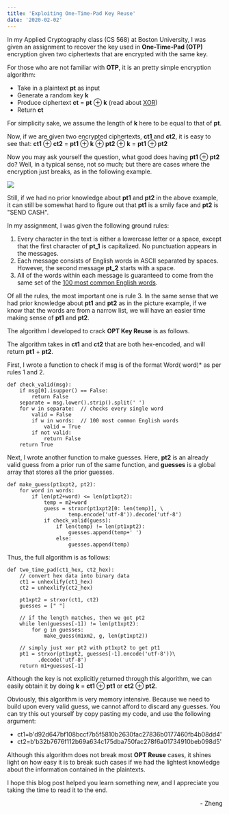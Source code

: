 ```yaml
---
title: 'Exploiting One-Time-Pad Key Reuse'
date: '2020-02-02'
---
```


In my Applied Cryptography class (CS 568) at Boston University, I was given an assignment to recover the key used in **One-Time-Pad (OTP)** encryption given two ciphertexts that are encrypted with the same key.

For those who are not familiar with **OTP**, it is an pretty simple encryption algorithm:

- Take in a plaintext **pt** as input
- Generate a random key **k**
- Produce ciphertext **ct** = **pt** ⊕ **k** (read about <a href = "https://en.wikipedia.org/wiki/Exclusive_or">XOR</a>)
- Return **ct**

For simplicity sake, we assume the length of **k** here to be equal to that of **pt**.

Now, if we are given two encrypted ciphertexts, **ct1** and **ct2**, it is easy to see that: **ct1** ⊕ **ct2** = **pt1** ⊕ **k** ⊕ **pt2** ⊕ **k** = **pt1** ⊕ **pt2**

Now you may ask yourself the question, what good does having **pt1** ⊕ **pt2** do? Well, in a typical sense, not so much; but there are cases where the encryption just breaks, as in the following example.

<img src='https://miro.medium.com/max/833/1*tJIwnuj8k6MVB6X7FmVDiQ.png'>

Still, if we had no prior knowledge about **pt1** and **pt2** in the above example, it can still be somewhat hard to figure out that **pt1** is a smily face and **pt2** is "SEND CASH".

In my assignment, I was given the following ground rules:

1. Every character in the text is either a lowercase letter
    or a space, except that the first character of **pt_1** is capitalized.
    No punctuation appears in the messages. 
2. Each message consists of English words in ASCII
    separated by spaces. However, the second message **pt_2** starts with a space.
3. All of the words within each message is guaranteed to come from
    the same set of the <a href = 'https://en.wikipedia.org/wiki/Most_common_words_in_English'>100 most common English words</a>.

Of all the rules, the most important one is rule 3. In the same sense that we had prior knowledge about **pt1** and **pt2** as in the picture example, if we know that the words are from a narrow list, we will have an easier time making sense of **pt1** and **pt2**.

The algorithm I developed to crack **OPT Key Reuse** is as follows.

The algorithm takes in **ct1** and **ct2** that are both hex-encoded, and will return **pt1** + **pt2**.

First, I wrote a function to check if msg is of the format Word( word)* as per rules 1 and 2.

    def check_valid(msg):
        if msg[0].isupper() == False:
            return False
        separate = msg.lower().strip().split(' ')
        for w in separate:  // checks every single word
            valid = False
            if w in words:  // 100 most common English words
                valid = True
            if not valid:
                return False
        return True

Next, I wrote another function to make guesses. Here, **pt2** is an already valid guess from a prior run of the same function, and **guesses** is a global array that stores all the prior guesses.


    def make_guess(pt1xpt2, pt2):
        for word in words:
            if len(pt2+word) <= len(pt1xpt2):
                temp = m2+word
                guess = strxor(pt1xpt2[0: len(temp)], \
                        temp.encode('utf-8')).decode('utf-8')
                if check_valid(guess):
                    if len(temp) != len(pt1xpt2):
                        guesses.append(temp+' ')
                    else:
                        guesses.append(temp)

Thus, the full algorithm is as follows:

    def two_time_pad(ct1_hex, ct2_hex):
        // convert hex data into binary data
        ct1 = unhexlify(ct1_hex)
        ct2 = unhexlify(ct2_hex)

        pt1xpt2 = strxor(ct1, ct2)
        guesses = [" "]

        // if the length matches, then we got pt2
        while len(guesses[-1]) != len(pt1xpt2):
            for g in guesses:
                make_guess(m1xm2, g, len(pt1xpt2))

        // simply just xor pt2 with pt1xpt2 to get pt1
        pt1 = strxor(pt1xpt2, guesses[-1].encode('utf-8'))\ 
              .decode('utf-8')
        return m1+guesses[-1]

Although the key is not explicitly returned through this algorithm, we can easily obtain it by doing **k** = **ct1** ⊕ **pt1** or **ct2** ⊕ **pt2**.

Obviously, this algorithm is very memory intensive. Because we need to build upon every valid guess, we cannot afford to discard any guesses. You can try this out yourself by copy pasting my code, and use the following argument: 

- ct1=b'd92d647bf108bccf7b5f5810b2630fac27836b0177460fb4b08dd4' 
- ct2=b'b32b7676f112b69a634c175dba750fac278f6a01734910beb098d5'

Although this algorithm does not break most **OPT Reuse** cases, it shines light on how easy it is to break such cases if we had the lightest knowledge about the information contained in the plaintexts. 

I hope this blog post helped you learn something new, and I appreciate you taking the time to read it to the end.

<div style="text-align: right"> - Zheng </div>
